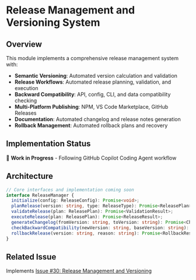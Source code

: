 # Release Management and Versioning System

## Overview

This module implements a comprehensive release management system with:

- **Semantic Versioning**: Automated version calculation and validation
- **Release Workflows**: Automated release planning, validation, and execution
- **Backward Compatibility**: API, config, CLI, and data compatibility checking
- **Multi-Platform Publishing**: NPM, VS Code Marketplace, GitHub Releases
- **Documentation**: Automated changelog and release notes generation
- **Rollback Management**: Automated rollback plans and recovery

## Implementation Status

🚧 **Work in Progress** - Following GitHub Copilot Coding Agent workflow

## Architecture

```typescript
// Core interfaces and implementation coming soon
interface ReleaseManager {
  initialize(config: ReleaseConfig): Promise<void>;
  planRelease(version: string, type: ReleaseType): Promise<ReleasePlan>;
  validateRelease(plan: ReleasePlan): Promise<ValidationResult>;
  executeRelease(plan: ReleasePlan): Promise<ReleaseResult>;
  generateChangelog(fromVersion: string, toVersion: string): Promise<Changelog>;
  checkBackwardCompatibility(newVersion: string, baseVersion: string): Promise<CompatibilityReport>;
  rollbackRelease(version: string, reason: string): Promise<RollbackResult>;
}
```

## Related Issue

Implements [Issue #30: Release Management and Versioning](https://github.com/EvanDodds/ast-copilot-helper/issues/30)